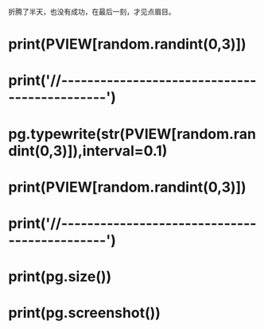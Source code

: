 折腾了半天，也没有成功，在最后一刻，才见点眉目。



# print(PVIEW[random.randint(0,3)])
# print('//---------------------------------------------')
# pg.typewrite(str(PVIEW[random.randint(0,3)]),interval=0.1)
# print(PVIEW[random.randint(0,3)])
# print('//---------------------------------------------')


# print(pg.size())
# print(pg.screenshot())